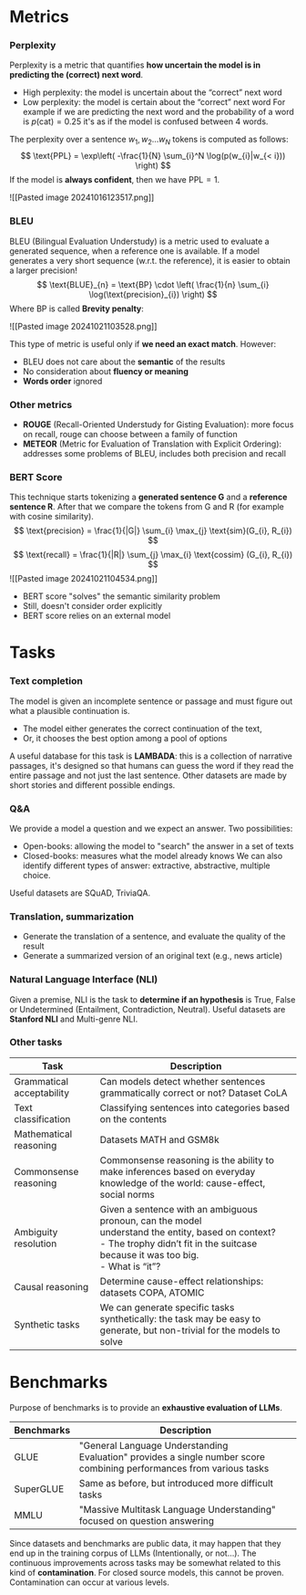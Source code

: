 # Metrics

### Perplexity

Perplexity is a metric that quantifies **how uncertain the model is in predicting the (correct) next word**.
- High perplexity: the model is uncertain about the “correct” next word
- Low perplexity: the model is certain about the “correct” next word
For example if we are predicting the next word and the probability of a word is $p(\text{cat})=0.25$ it's as if the model is confused between 4 words.

The perplexity over a sentence $w_{1},w_{2}\dots w_{N}$ tokens is computed as follows:
$$
\text{PPL} = \exp\left( -\frac{1}{N} \sum_{i}^N \log(p(w_{i}|w_{< i})) \right)
$$
If the model is **always confident**, then we have $\text{PPL}=1$.

![[Pasted image 20241016123517.png]]

### BLEU

BLEU (Bilingual Evaluation Understudy) is a metric used to evaluate a generated sequence, when a reference one is available.
If a model generates a very short sequence (w.r.t. the reference), it is easier to obtain a larger precision!
$$
\text{BLUE}_{n} = \text{BP} \cdot \left( \frac{1}{n} \sum_{i} \log(\text{precision}_{i}) \right)
$$
Where $\text{BP}$ is called **Brevity penalty**:

![[Pasted image 20241021103528.png]]

This type of metric is useful only if **we need an exact match**.
However:
- BLEU does not care about the **semantic** of the results
- No consideration about **fluency or meaning**
- **Words order** ignored

### Other metrics

- **ROUGE** (Recall-Oriented Understudy for Gisting Evaluation): more focus on recall, rouge can choose between a family of function
- **METEOR** (Metric for Evaluation of Translation with Explicit Ordering): addresses some problems of BLEU, includes both precision and recall

### BERT Score

This technique starts tokenizing a **generated sentence G** and a **reference sentence R**. After that we compare the tokens from G and R (for example with cosine similarity).
$$
\text{precision} = \frac{1}{|G|} \sum_{i} \max_{j} \text{sim}(G_{i}, R_{i})
$$
$$
\text{recall} = \frac{1}{|R|} \sum_{j} \max_{i} \text{cossim} (G_{i}, R_{i})
$$
![[Pasted image 20241021104534.png]]


- BERT score "solves" the semantic similarity problem
- Still, doesn't consider order explicitly
- BERT score relies on an external model


# Tasks

### Text completion

 The model is given an incomplete sentence or passage and must figure out what a plausible continuation is.
- The model either generates the correct continuation of the text,
- Or, it chooses the best option among a pool of options

A useful database for this task is **LAMBADA**: this is a collection of narrative passages, it's designed so that humans can guess the word if they read the entire passage and not just the last sentence.
Other datasets are made by short stories and different possible endings.

### Q&A

We provide a model a question and we expect an answer. Two possibilities:
- Open-books: allowing the model to "search" the answer in a set of texts
- Closed-books: measures what the model already knows
We can also identify different types of answer: extractive, abstractive, multiple choice.

Useful datasets are SQuAD, TriviaQA.

### Translation, summarization

-  Generate the translation of a sentence, and evaluate the quality of the result
- Generate a summarized version of an original text (e.g., news article)

### Natural Language Interface (NLI)

Given a premise, NLI is the task to **determine if an hypothesis** is True, False or Undetermined (Entailment, Contradiction, Neutral).
Useful datasets are **Stanford NLI** and Multi-genre NLI.

### Other tasks

| Task                      | Description                                                                                                                                                                                 |
| ------------------------- | ------------------------------------------------------------------------------------------------------------------------------------------------------------------------------------------- |
| Grammatical acceptability | Can models detect whether sentences grammatically correct or not? Dataset CoLA                                                                                                              |
| Text classification       | Classifying sentences into categories based on the contents                                                                                                                                 |
| Mathematical reasoning    | Datasets MATH and GSM8k                                                                                                                                                                     |
| Commonsense reasoning     | Commonsense reasoning is the ability to make inferences based on everyday knowledge of the world: cause-effect, social norms                                                                |
| Ambiguity resolution      | Given a sentence with an ambiguous pronoun, can the model<br>understand the entity, based on context?<br>- The trophy didn’t fit in the suitcase because it was too big.<br>- What is “it”? |
| Causal reasoning          | Determine cause-effect relationships: datasets COPA, ATOMIC                                                                                                                                 |
| Synthetic tasks           | We can generate specific tasks synthetically: the task may be easy to generate, but non-trivial for the models to solve                                                                     |

# Benchmarks

Purpose of benchmarks is to provide an **exhaustive evaluation of LLMs**.

| Benchmarks | Description                                                                                                             |
| ---------- | ----------------------------------------------------------------------------------------------------------------------- |
| GLUE       | "General Language Understanding<br>Evaluation" provides a single number score combining performances from various tasks |
| SuperGLUE  | Same as before, but introduced more difficult tasks                                                                     |
| MMLU       | "Massive Multitask Language Understanding" focused on question answering                                                |

Since datasets and benchmarks are public data, it may happen that they end up in the training corpus of LLMs (Intentionally, or not…).  The continuous improvements across tasks may be somewhat related to this kind of **contamination**.
For closed source models, this cannot be proven.
Contamination can occur at various levels.